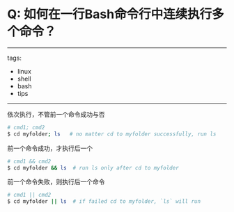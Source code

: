 # Q: 如何在一行Bash命令行中连续执行多个命令？

---
tags:
  - linux
  - shell
  - bash
  - tips
---


依次执行，不管前一个命令成功与否
```bash
# cmd1; cmd2
$ cd myfolder; ls   # no matter cd to myfolder successfully, run ls
```

前一个命令成功，才执行后一个
```bash
# cmd1 && cmd2
$ cd myfolder && ls  # run ls only after cd to myfolder
```

前一个命令失败，则执行后一个命令
```bash
# cmd1 || cmd2
$ cd myfolder || ls  # if failed cd to myfolder, `ls` will run
```
